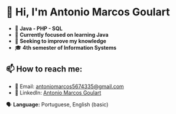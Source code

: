 # 👋 Hi, I'm Antonio Marcos Goulart

- 🌱 **Java - PHP - SQL**
- 📘 **Currently focused on learning Java**
- 💼 **Seeking to improve my knowledge**
- 🎓 **4th semester of Information Systems**

## 📫 How to reach me:
- 📧 Email: [antoniomarcos5674335@gmail.com](mailto:antoniomarcos5674335@gmail.com)
- 💼 LinkedIn: [Antonio Marcos Goulart](https://www.linkedin.com/in/antôniomarcosgoulart05)

🗣️ **Language:** Portuguese, English (basic)
